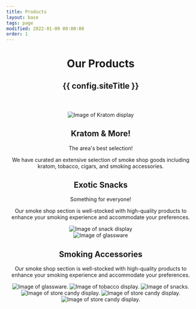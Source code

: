 ```yaml
---
title: Products
layout: base
tags: page
modified: 2022-01-09 00:00:00
order: 1
---
```


 <header>
     <header class="bg-black mb-20">
      <h1 class="pt-16 md:pt-24 px-4 text-center">
        <span class="text-4xl md:text-8xl font-bold leading-none text-transparent bg-clip-text bg-gradient-to-r from-indigo-400 via-purple-300 to-pink-300 px-4">
         Our Products
        </span>
      </h1>
      <h2 class="py-6 md:py-20 text-xl md:text-3xl font-bold text-center text-purple-300 px-4 uppercase">
        {{ config.siteTitle }}
      </h2>
    </header>

<div class="min-h-screen max-w-6xl mx-auto">

<section class="prose md:prose-lg mx-auto max-w-5xl px-4">
    <div class="grid md:grid-cols-12 max-w-7xl px-4  mx-auto mt-20 mb-20 md:mb-40 ">
        <div class="md:col-span-6 mx-auto">
            <img src="/images/kratom-640px.webp" class="mx-auto shadow-lg rounded" alt="Image of Kratom display">
        </div>
        <div class="md:col-span-6 mx-auto text-center">
            <h2 class="text-purple-800 text-3xl md:text-5xl mt-10 md:mt-0 mb-2 font-bold mx-auto">Kratom &amp; More!</h2>
      <p class="text-xl leading-relaxed text-purple-700 font-bold mt-4 uppercase">The area's best selection!</p> 
      <p class="px-6 text-lg mt-10">We have curated an extensive selection of smoke shop goods including kratom, tobacco, cigars, and smoking accessories.</p>
        </div>
        <div>
        </div>
    </div>

<div class="grid md:grid-cols-12 max-w-5xl px-4  mx-auto mt-20 mt-2 md:mb-40 ">
 <div class="md:col-span-6 mx-auto text-center">
<h2 class="text-purple-800 text-3xl md:text-5xl mt-10 md:mt-0 mb-2 font-bold mx-auto">Exotic Snacks</h2>
            <p class="text-xl leading-relaxed text-purple-700 font-bold uppercase">Something for everyone!</p>

   <p class="px-6 text-lg mt-10 mb-4">Our smoke shop section is well-stocked with high-quality products to enhance your smoking experience and accommodate your preferences.</p>
</div>
<div class="md:col-span-6 mx-auto">
            <img src="/images/rack-640px.webp" class="mx-auto shadow-lg rounded" alt="Image of snack display">
        </div>
        <div>
        </div>
    </div>
<div class="grid md:grid-cols-12 max-w-5xl px-4  mx-auto mt-20 mb-20 md:mb-40 ">
        <div class="md:col-span-6 mx-auto">
            <img src="/images/wall.jpg" class="mx-auto shadow-lg rounded" alt="Image of glassware">
        </div>
        <div class="md:col-span-6 mx-auto text-center">
            <h2 class="text-purple-800 text-3xl md:text-5xl mt-10 md:mt-0 mb-2 font-bold mx-auto">Smoking Accessories</h2>

 <p class="px-6 text-lg mt-10 mb-4">Our smoke shop section is well-stocked with high-quality products to enhance your smoking experience and accommodate your preferences.</p>
        </div>
        <div>
        </div>
    </div>
    <div class="grid md:grid-cols-3 gap-4 px-4">
         <img src="/images/display02.jpg" class="mx-auto shadow-lg rounded block" alt="Image of glassware.">
          <img src="/images/tobacco.jpg" class="mx-auto shadow-lg rounded block" alt="Image of tobacco display.">
           <img src="/images/snacks01.jpg" class="mx-auto shadow-lg rounded block" alt="Image of snacks.">
                <img src="/images/candy01.jpg" class="mx-auto shadow-lg rounded block" alt="Image of store candy display.">
                     <img src="/images/candy02.jpg" class="mx-auto shadow-lg rounded block" alt="Image of store candy display.">
                          <img src="/images/candy.jpg" class="mx-auto shadow-lg rounded block" alt="Image of store candy display.">
           </div>